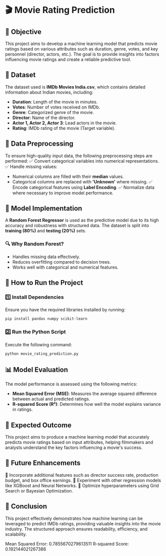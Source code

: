 # 🎬 Movie Rating Prediction

## 📌 Objective
This project aims to develop a machine learning model that predicts movie ratings based on various attributes such as duration, genre, votes, and key personnel (director, actors, etc.). The goal is to provide insights into factors influencing movie ratings and create a reliable predictive tool.

## 📂 Dataset
The dataset used is **IMDb Movies India.csv**, which contains detailed information about Indian movies, including:
- **Duration**: Length of the movie in minutes.
- **Votes**: Number of votes received on IMDb.
- **Genre**: Categorized genre of the movie.
- **Director**: Name of the director.
- **Actor 1, Actor 2, Actor 3**: Lead actors in the movie.
- **Rating**: IMDb rating of the movie (Target variable).

## 🔧 Data Preprocessing
To ensure high-quality input data, the following preprocessing steps are performed:
✅ Convert categorical variables into numerical representations.
✅ Handle missing values:
   - Numerical columns are filled with their **median** values.
   - Categorical columns are replaced with **'Unknown'** where missing.
✅ Encode categorical features using **Label Encoding**.
✅ Normalize data where necessary to improve model performance.

## 🤖 Model Implementation
A **Random Forest Regressor** is used as the predictive model due to its high accuracy and robustness with structured data. The dataset is split into **training (80%)** and **testing (20%)** sets.

### 🔍 Why Random Forest?
- Handles missing data effectively.
- Reduces overfitting compared to decision trees.
- Works well with categorical and numerical features.

## 🚀 How to Run the Project
### 1️⃣ Install Dependencies
Ensure you have the required libraries installed by running:
```sh
pip install pandas numpy scikit-learn
```

### 2️⃣ Run the Python Script
Execute the following command:
```sh
python movie_rating_prediction.py
```

## 📊 Model Evaluation
The model performance is assessed using the following metrics:
- **Mean Squared Error (MSE)**: Measures the average squared difference between actual and predicted ratings.
- **R-squared Score (R²)**: Determines how well the model explains variance in ratings.

## 🎯 Expected Outcome
This project aims to produce a machine learning model that accurately predicts movie ratings based on input attributes, helping filmmakers and analysts understand the key factors influencing a movie's success.

## 🚀 Future Enhancements
🔹 Incorporate additional features such as director success rate, production budget, and box office earnings.
🔹 Experiment with other regression models like XGBoost and Neural Networks.
🔹 Optimize hyperparameters using Grid Search or Bayesian Optimization.

## 📢 Conclusion
This project effectively demonstrates how machine learning can be leveraged to predict IMDb ratings, providing valuable insights into the movie industry. The structured approach ensures readability, efficiency, and scalability.

Mean Squared Error: 0.7855670279613511
R-squared Score: 0.192144021267386



